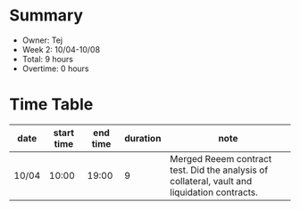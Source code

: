 # Summary
* Owner: Tej
* Week 2: 10/04-10/08
* Total: 9 hours
* Overtime: 0 hours

# Time Table
| date  | start time  | end time | duration  |  note |
|---|---|---|---|---|
| 10/04  | 10:00  | 19:00  | 9  | Merged Reeem contract test. Did the analysis of collateral, vault and liquidation contracts.  |
